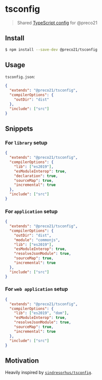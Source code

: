 # tsconfig

> Shared [TypeScript config](https://www.typescriptlang.org/docs/handbook/tsconfig-json.html) for @preco21

## Install

```bash
$ npm install --save-dev @preco21/tsconfig
```

## Usage

`tsconfig.json`:

```json
{
  "extends": "@preco21/tsconfig",
  "compilerOptions": {
    "outDir": "dist"
  },
  "include": ["src"]
}
```

## Snippets

### For `library` setup

```json
{
  "extends": "@preco21/tsconfig",
  "compilerOptions": {
    "lib": ["es2019"],
    "esModuleInterop": true,
    "declaration": true,
    "sourceMap": true,
    "incremental": true
  },
  "include": ["src"]
}
```

### For `application` setup

```json
{
  "extends": "@preco21/tsconfig",
  "compilerOptions": {
    "outDir": "dist",
    "module": "commonjs",
    "lib": ["es2019"],
    "esModuleInterop": true,
    "resolveJsonModule": true,
    "sourceMap": true,
    "incremental": true
  },
  "include": ["src"]
}
```

### For `web application` setup

```json
{
  "extends": "@preco21/tsconfig",
  "compilerOptions": {
    "lib": ["es2019", "dom"],
    "esModuleInterop": true,
    "resolveJsonModule": true,
    "sourceMap": true,
    "incremental": true
  },
  "include": ["src"]
}
```

## Motivation

Heavily inspired by [`sindresorhus/tsconfig`](https://github.com/sindresorhus/tsconfig).
